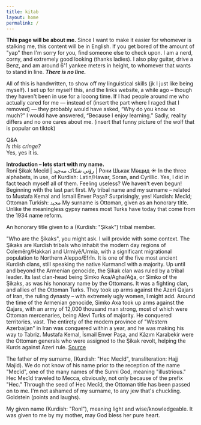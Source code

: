 ```yaml
---
title: kitab
layout: home
permalink: /
---
```

**This page will be about me.**
Since I want to make it easier for whomever is stalking me, this content will be in English. If you get bored of the amount of "yap" then I'm sorry for you, find someone else to check upon. I am a nerd, corny, and extremely good looking (thanks ladies). I also play guitar, drive a Benz, and am around 6'1 yankee meters in height, to whomever that wants to stand in line. ***There is no line.***

All of this is handwritten, to show off my linguistical skills (jk I just like being myself). I set up for myself this, and the links website, a while ago – though they haven't been in use for a looong time. If I had people around me who actually cared for me — instead of (insert the part where I raged that I removed) — they probably would have asked, “Why do you know so much?” I would have answered, “Because I enjoy learning.” Sadly, reality differs and no one cares about me. (insert that funny picture of the wolf that is popular on tiktok)

Q&A <br>
*Is this cringe?* <br>
Yes, yes it is. <br>

**Introduction – lets start with my name.** <br> 
Ronî Şikak Mecîd | رۆنی شکاک مەجید | Рони Шькак Мәщид ☀️ In the three alphabets, in use, of Kurdish: Latin/Hawar, Soran, and Cyrillic. Yes, I did in fact teach myself all of them. Feeling useless? We haven't even begun!
Beginning with the last part first. My tribal name and my surname – related to Mustafa Kemal and İsmail Enver Paşa? Surprisingly, yes!
Kurdish: Mecîd; Ottoman Turkish: مجید
My surname is Ottoman, given as an honorary title. Unlike the meaningless gypsy names most Turks have today that come from the 1934 name reform.

An honorary title given to a (Kurdish: "Şikak") tribal member. 

"Who are the Şikaks", you might ask. I will provide with some context.
The Şikaks are Kurdish tribals who inhabit the modern day regions of Colemêrg/Hakkari and Urmiyê/Urmia, with a significant migrational population to Northern Aleppo/Efrîn. It is one of the five most ancient Kurdish clans, still speaking the native Kurmancî with a majority. Up until and beyond the Armenian genocide, the Şikak clan was ruled by a tribal leader. Its last clan-head being Simko Axa/Agha/Ağa, or Simko of the Şikaks, as was his honorary name by the Ottomans. It was a fighting clan, and allies of the Ottoman Turks. They took up arms against the Azeri Qajars of Iran, the ruling dynasty – with extremely ugly women, I might add. Around the time of the Armenian genocide, Simko Axa took up arms against the Qajars, with an army of 12,000 thousand man strong, most of which were Ottoman mercenaries, being Alevi Turks of majority. He conquered territories, vast. The entirety of the modern province of "Western Azerbaijan" in Iran was conquered within a year, and he was making his way to Tabriz. Mustafa Kemal, İsmail Enver Paşa, and Kâzım Karabekir were the Ottoman generals who were assigned to the Şikak revolt, helping the Kurds against Azeri rule. 
[Source](https://en.wikipedia.org/wiki/Simko_Shikak_revolt_(1918–1922))

The father of my surname, (Kurdish: "Hec Mecîd", transliteration: Hajj Majid). We do not know of his name prior to the reception of the name "Mecîd", one of the many names of the Sunni God, meaning "illustrious." Hec Mecîd traveled to Mecca, obviously, not only because of the prefix "Hec." Through the seed of Hec Mecîd, the Ottoman title has been passed on to me. I'm not ashamed of my surname, to any jew that's chuckling. Goldstein (points and laughs).
 
My given name (Kurdish: "Ronî"), meaning light and wise/knowledgeable. It was given to me by my mother, may God bless her pure heart.

